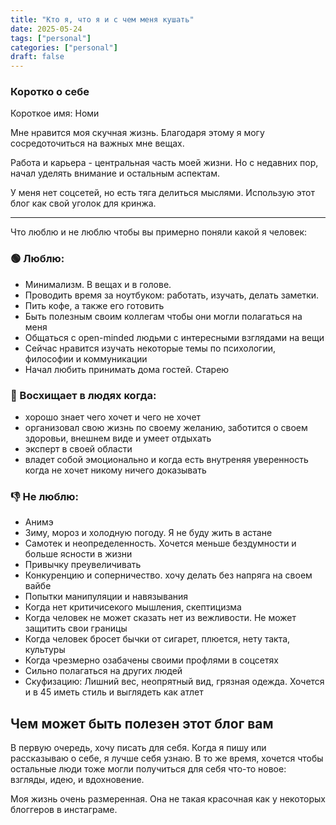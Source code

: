 ```yaml
---
title: "Кто я, что я и с чем меня кушать"
date: 2025-05-24
tags: ["personal"]
categories: ["personal"]
draft: false
---
```


### Коротко о себе

Короткое имя: Номи

Мне нравится моя скучная жизнь. Благодаря этому я могу сосредоточиться на важных мне вещах.

Работа и карьера - центральная часть моей жизни. Но с недавних пор, начал уделять внимание и остальным аспектам.

У меня нет соцсетей, но есть тяга делиться мыслями. Использую этот блог как свой уголок для кринжа.

---
Что люблю и не люблю чтобы вы примерно поняли какой я человек:

### 🟢  Люблю:
- Минимализм. В вещах и в голове.
- Проводить время за ноутбуком: работать, изучать, делать заметки.
- Пить кофе, а также его готовить
- Быть полезным своим коллегам чтобы они могли полагаться на меня
- Общаться с open-minded людьми с интересными взглядами на вещи
- Сейчас нравится изучать некоторые темы по психологии, философии и коммуникации
- Начал любить принимать дома гостей. Старею


### 🙌  Восхищает в людях когда:
- хорошо знает чего хочет и чего не хочет
- организовал свою жизнь по своему желанию, заботится о своем здоровьи, внешнем виде и умеет отдыхать
- эксперт в своей области
- владет собой эмоционально и когда есть внутреняя уверенность когда не хочет никому ничего доказывать

### 👎 Не люблю:
- Анимэ
- Зиму, мороз и холодную погоду. Я не буду жить в астане
- Самотек и неопределенность. Хочется меньше бездумности и больше ясности в жизни
- Привычку преувеличивать
- Конкуренцию и соперничество. хочу делать без напряга на своем вайбе
- Попытки манипуляции и навязывания
- Когда нет критичисекого мышления, скептицизма
- Когда человек не может сказать нет из вежливости. Не может защитить свои границы
- Когда человек бросет бычки от сигарет, плюется, нету такта, культуры
- Когда чрезмерно озабачены своими профлями в соцсетях
- Сильно полагаться на других людей
- Скуфизацию: Лишний вес, неопрятный вид, грязная одежда. Хочется и в 45 иметь стиль и выглядеть как атлет

## Чем может быть полезен этот блог вам

В первую очередь, хочу писать для себя. Когда я пишу или рассказываю о себе, я лучше себя узнаю. В то же время, хочется чтобы остальные люди тоже могли получиться для себя что-то новое: взгляды, идею, и вдохновение.

Моя жизнь очень размеренная. Она не такая красочная как у некоторых блоггеров в инстаграме.